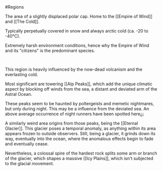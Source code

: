 #Regions 

The area of a slightly displaced polar cap. Home to the [[Empire of Wind]] and [[The Cold]].

Typically perpetually covered in snow and always arctic cold (ca. -20 to -40°C).

Extremely harsh environment conditions, hence why the Empire of Wind and its "citizens" is the predominant species.

 

This region is heavily influenced by the now-dead volcanism and the everlasting cold.

Most significant are towering [[Alp Peaks]], which add the unique climatic aspect by blocking off winds from the sea, a distant and deviated arm of the Astral Ocean.

These peaks seem to be haunted by poltergeists and memetic nightmares, but only during night. This may be a influence from the deviated sea. An above average occurrence of night runners have been spotted here¿¡

A similarly weird area origins from those peaks, being the [[Eternal Glacier]]. This glacier poses a temporal anomaly, as anything within its area appears frozen to outside observers. Still, being a glacier, it grinds down its way, eventually into the ocean, where the anomalous effects begin to fade and eventually cease.

Nevertheless, a colossal spire of the hardest rock splits some arm or branch of the glacier, which shapes a massive [[Icy Plains]], which isn't subjected to the glacial movement.

 

 
